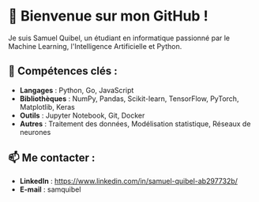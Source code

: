 # 👋 Bienvenue sur mon GitHub !

Je suis Samuel Quibel, un étudiant en informatique passionné par le Machine Learning, l'Intelligence Artificielle et Python.

## 🌟 Compétences clés :
- **Langages** : Python, Go, JavaScript
- **Bibliothèques** : NumPy, Pandas, Scikit-learn, TensorFlow, PyTorch, Matplotlib, Keras
- **Outils** : Jupyter Notebook, Git, Docker
- **Autres** : Traitement des données, Modélisation statistique, Réseaux de neurones

## 📫 Me contacter :
- **LinkedIn** : https://www.linkedin.com/in/samuel-quibel-ab297732b/
- **E-mail** : samquibel
